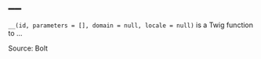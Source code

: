 # __

`__(id, parameters = [], domain = null, locale = null)` is a Twig function to ...


Source: Bolt